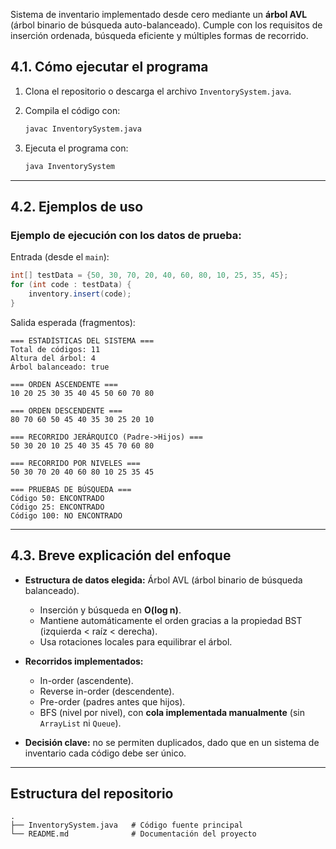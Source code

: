 Sistema de inventario implementado desde cero mediante un **árbol AVL** (árbol binario de búsqueda auto-balanceado).
Cumple con los requisitos de inserción ordenada, búsqueda eficiente y múltiples formas de recorrido.

## 4.1. Cómo ejecutar el programa

1. Clona el repositorio o descarga el archivo `InventorySystem.java`.
2. Compila el código con:

   ```bash
   javac InventorySystem.java
   ```
3. Ejecuta el programa con:

   ```bash
   java InventorySystem
   ```

---

## 4.2. Ejemplos de uso

### Ejemplo de ejecución con los datos de prueba:

Entrada (desde el `main`):

```java
int[] testData = {50, 30, 70, 20, 40, 60, 80, 10, 25, 35, 45};
for (int code : testData) {
    inventory.insert(code);
}
```

Salida esperada (fragmentos):

```
=== ESTADÍSTICAS DEL SISTEMA ===
Total de códigos: 11
Altura del árbol: 4
Árbol balanceado: true

=== ORDEN ASCENDENTE ===
10 20 25 30 35 40 45 50 60 70 80

=== ORDEN DESCENDENTE ===
80 70 60 50 45 40 35 30 25 20 10

=== RECORRIDO JERÁRQUICO (Padre->Hijos) ===
50 30 20 10 25 40 35 45 70 60 80

=== RECORRIDO POR NIVELES ===
50 30 70 20 40 60 80 10 25 35 45

=== PRUEBAS DE BÚSQUEDA ===
Código 50: ENCONTRADO
Código 25: ENCONTRADO
Código 100: NO ENCONTRADO
```

---

## 4.3. Breve explicación del enfoque

* **Estructura de datos elegida:** Árbol AVL (árbol binario de búsqueda balanceado).

  * Inserción y búsqueda en **O(log n)**.
  * Mantiene automáticamente el orden gracias a la propiedad BST (izquierda < raíz < derecha).
  * Usa rotaciones locales para equilibrar el árbol.

* **Recorridos implementados:**

  * In-order (ascendente).
  * Reverse in-order (descendente).
  * Pre-order (padres antes que hijos).
  * BFS (nivel por nivel), con **cola implementada manualmente** (sin `ArrayList` ni `Queue`).

* **Decisión clave:** no se permiten duplicados, dado que en un sistema de inventario cada código debe ser único.

---

## Estructura del repositorio

```
.
├── InventorySystem.java   # Código fuente principal
└── README.md              # Documentación del proyecto
```
